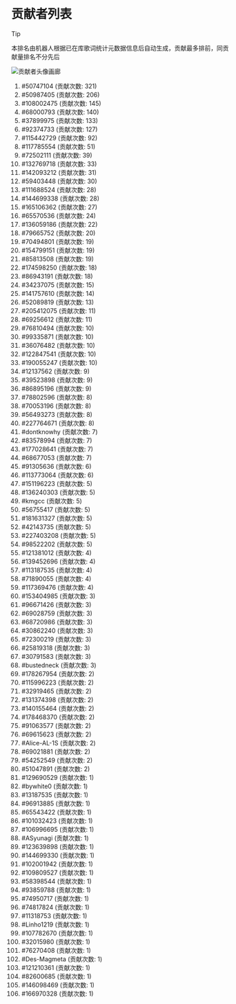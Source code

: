 # 贡献者列表

> [!TIP]
> 本排名由机器人根据已在库歌词统计元数据信息后自动生成，贡献最多排前，同贡献量排名不分先后

![贡献者头像画廊](./CONTRIBUTORS.svg)

1. #50747104 (贡献次数: 321)
2. #50987405 (贡献次数: 206)
3. #108002475 (贡献次数: 145)
4. #68000793 (贡献次数: 140)
5. #37899975 (贡献次数: 133)
6. #92374733 (贡献次数: 127)
7. #115442729 (贡献次数: 92)
8. #117785554 (贡献次数: 51)
9. #72502111 (贡献次数: 39)
10. #132769718 (贡献次数: 33)
11. #142093212 (贡献次数: 31)
12. #59403448 (贡献次数: 30)
13. #111688524 (贡献次数: 28)
14. #144699338 (贡献次数: 28)
15. #165106362 (贡献次数: 27)
16. #65570536 (贡献次数: 24)
17. #136059186 (贡献次数: 22)
18. #79665752 (贡献次数: 20)
19. #70494801 (贡献次数: 19)
20. #154799151 (贡献次数: 19)
21. #85813508 (贡献次数: 19)
22. #174598250 (贡献次数: 18)
23. #86943191 (贡献次数: 18)
24. #34237075 (贡献次数: 15)
25. #141757610 (贡献次数: 14)
26. #52089819 (贡献次数: 13)
27. #205412075 (贡献次数: 11)
28. #69256612 (贡献次数: 11)
29. #76810494 (贡献次数: 10)
30. #99335871 (贡献次数: 10)
31. #36076482 (贡献次数: 10)
32. #122847541 (贡献次数: 10)
33. #190055247 (贡献次数: 10)
34. #12137562 (贡献次数: 9)
35. #39523898 (贡献次数: 9)
36. #86895196 (贡献次数: 9)
37. #78802596 (贡献次数: 8)
38. #70053196 (贡献次数: 8)
39. #56493273 (贡献次数: 8)
40. #227764671 (贡献次数: 8)
41. #dontknowhy (贡献次数: 7)
42. #83578994 (贡献次数: 7)
43. #177028641 (贡献次数: 7)
44. #68677053 (贡献次数: 7)
45. #91305636 (贡献次数: 6)
46. #113773064 (贡献次数: 6)
47. #151196223 (贡献次数: 5)
48. #136240303 (贡献次数: 5)
49. #kmgcc (贡献次数: 5)
50. #56755417 (贡献次数: 5)
51. #181631327 (贡献次数: 5)
52. #42143735 (贡献次数: 5)
53. #227403208 (贡献次数: 5)
54. #98522202 (贡献次数: 5)
55. #121381012 (贡献次数: 4)
56. #139452696 (贡献次数: 4)
57. #113187535 (贡献次数: 4)
58. #71890055 (贡献次数: 4)
59. #117369476 (贡献次数: 4)
60. #153404985 (贡献次数: 3)
61. #96671426 (贡献次数: 3)
62. #69028759 (贡献次数: 3)
63. #68720986 (贡献次数: 3)
64. #30862240 (贡献次数: 3)
65. #72300219 (贡献次数: 3)
66. #25819318 (贡献次数: 3)
67. #30791583 (贡献次数: 3)
68. #bustedneck (贡献次数: 3)
69. #178267954 (贡献次数: 2)
70. #115996223 (贡献次数: 2)
71. #32919465 (贡献次数: 2)
72. #131374398 (贡献次数: 2)
73. #140155464 (贡献次数: 2)
74. #178468370 (贡献次数: 2)
75. #91063577 (贡献次数: 2)
76. #69615623 (贡献次数: 2)
77. #Alice-AL-1S (贡献次数: 2)
78. #69021881 (贡献次数: 2)
79. #54252549 (贡献次数: 2)
80. #51047891 (贡献次数: 2)
81. #129690529 (贡献次数: 1)
82. #bywhite0 (贡献次数: 1)
83. #13187535 (贡献次数: 1)
84. #96913885 (贡献次数: 1)
85. #65543422 (贡献次数: 1)
86. #101032423 (贡献次数: 1)
87. #106996695 (贡献次数: 1)
88. #ASyunagi (贡献次数: 1)
89. #123639898 (贡献次数: 1)
90. #144699330 (贡献次数: 1)
91. #102001942 (贡献次数: 1)
92. #109809527 (贡献次数: 1)
93. #58398544 (贡献次数: 1)
94. #93859788 (贡献次数: 1)
95. #74950717 (贡献次数: 1)
96. #74817824 (贡献次数: 1)
97. #11318753 (贡献次数: 1)
98. #Linho1219 (贡献次数: 1)
99. #107782670 (贡献次数: 1)
100. #32015980 (贡献次数: 1)
101. #76270408 (贡献次数: 1)
102. #Des-Magmeta (贡献次数: 1)
103. #121210361 (贡献次数: 1)
104. #82600685 (贡献次数: 1)
105. #146098469 (贡献次数: 1)
106. #166970328 (贡献次数: 1)
